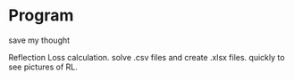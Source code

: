 # Program
save my thought


Reflection Loss calculation.
solve .csv files and create .xlsx files.
quickly to see pictures of RL.
